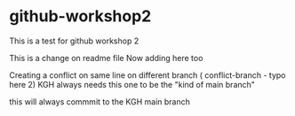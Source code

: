 # github-workshop2
This is a test for github workshop 2


This is a change on readme file 
Now adding here too

Creating a conflict on same line on different branch ( conflict-branch - typo here 2)
KGH always needs this one to be the "kind of main branch"

this will always commmit to the KGH main branch

